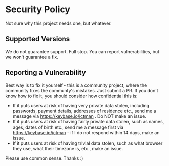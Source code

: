 # Security Policy
Not sure why this project needs one, but whatever.

## Supported Versions

We do not guarantee support. Full stop. You can report vulnerabilities, but we won't guarantee a fix.

## Reporting a Vulnerability

Best way is to fix it yourself - this is a community project, where the community fixes the communty's
mistakes. Just submit a PR. If you don't know how to fix it, you should consider how confidential this is:

- If it puts users at risk of having very private data stolen, including passwords, payment details, addresses of residence etc.,
send me a message via https://keybase.io/ictman . Do NOT make an issue.
- If it puts users at risk of having fairly private data stolen, such as names, ages, dates of birth etc.,
send me a message first via https://keybase.io/ictman - if I do not respond within 14 days, make an issue.
- If it puts users at risk of having trivial data stolen, such as what browser they use, what their timezone is, etc.,
make an issue.

Please use common sense. Thanks :)
